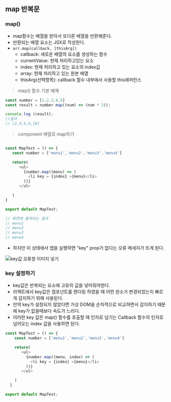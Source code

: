## map 반복문

### map()
- map함수는 배열을 받아서 또다른 배열을 반환해준다.
- 반환되는 배열 요소는 JSX로 작성한다.
- ```arr.map(callback, [thisArg])```
  - callback: 새로운 배열의 요소를 생성하는 함수
  - currentValue: 현재 처리하고있는 요소
  - index: 현재 처리하고 있는 요소의 index값
  - array: 현재 처리하고 있는 원본 배열
  - thisArg(선택항목): callback 함수 내부에서 사용할 this래퍼런스
 
 > map() 함수 기본 예제
 ```javascript
 const number = [1,2,3,4,5]
 const result = number.map((num) => (num * 2));

 console.log (result);
 //결과
 // [2,4,6,8,10]
 
 ```
 
 > component 배열로 map하기
 ```javascript
 
const MapTest = () => {
    const number = ['menu1','menu2','menu3','menu4']  

    return(
       <ul>
         {number.map((menu) => (
           <li key = {index} >{menu}</li>
         ))}
       </ul>

    )
}

export default MapTest;
 
 // 화면에 출력되는 결과
 // menu1
 // menu2
 // menu3
 // mene4
 
 ```
 - 하지만 이 상태에서 앱을 실행하면 "key" prop가 없다는 오류 메세지가 뜨게 된다.
 
 ![key값 오류창 이미지 넣기]()
 
 ### key 설정하기
 - key값은 반복되는 요소에 고유의 값을 넣어줘야한다.
 - 리액트에서 key값은 컴포넌트를 렌더링 하였을 때 어떤 원소가 변경되었는지 빠르게 감지하기 위해 사용된다.
 - 만약 key가 설정되지 않았다면 가상 DOM을 순차적으로 비교하면서 감지하기 때문에 key가 없을때보다 속도가 느리다.
 - 이러한 key 값은 map() 함수를 호출할 때 인자로 넘기는 Callback 함수의 인자로 넘어오는 index 값을 사용하면 된다.

```javascript
const MapTest = () => {
    const number = ['menu1','menu2','menu3','menu4']  

    return(
       <ul>
         {number.map((menu, index) => (
           <li key = {index} >{menu}</li>
         ))}
       </ul>

    )
  }

export default MapTest;


```
 
